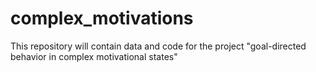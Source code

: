 # complex_motivations
This repository will contain data and code for the project "goal-directed behavior in complex motivational states"
